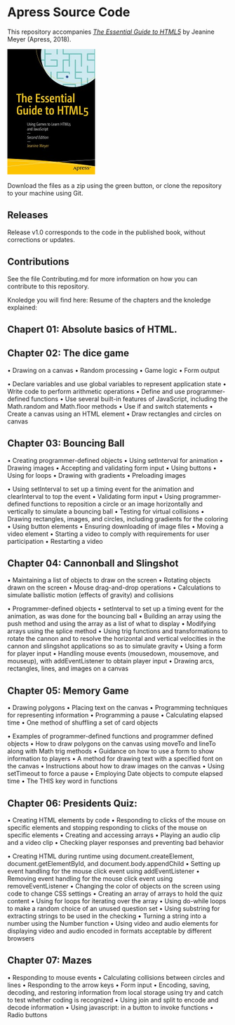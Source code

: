 # Apress Source Code

This repository accompanies [*The Essential Guide to HTML5*](http://www.apress.com/9781484241547) by Jeanine Meyer (Apress, 2018).

[comment]: #cover
![Cover image](9781484241547.jpg)

Download the files as a zip using the green button, or clone the repository to your machine using Git.

## Releases

Release v1.0 corresponds to the code in the published book, without corrections or updates.

## Contributions

See the file Contributing.md for more information on how you can contribute to this repository.

Knoledge you will find here:
Resume of the chapters and the knoledge explained:

## Chapert 01: Absolute basics of HTML.

## Chapter 02: The dice game

• Drawing on a canvas
• Random processing
• Game logic
• Form output

• Declare variables and use global variables to represent 
application state
• Write code to perform arithmetic operations
• Define and use programmer-defined functions
• Use several built-in features of JavaScript, including the Math.random
and Math.floor methods
• Use if and switch statements
• Create a canvas using an HTML element
• Draw rectangles and circles on canvas

## Chapter 03: Bouncing Ball

• Creating programmer-defined objects
• Using setInterval for animation
• Drawing images
• Accepting and validating form input
• Using buttons
• Using for loops
• Drawing with gradients
• Preloading images

• Using setInterval to set up a timing event for the animation and clearInterval to top the event
• Validating form input
• Using programmer-defined functions to reposition a circle or an image horizontally and vertically to simulate a bouncing ball
• Testing for virtual collisions
• Drawing rectangles, images, and circles, including gradients for the coloring
• Using button elements
• Ensuring downloading of image files
• Moving a video element
• Starting a video to comply with requirements for user participation
• Restarting a video

## Chapter 04: Cannonball and Slingshot

• Maintaining a list of objects to draw on the screen
• Rotating objects drawn on the screen
• Mouse drag-and-drop operations
• Calculations to simulate ballistic motion (effects of gravity) and collisions

• Programmer-defined objects
• setInterval to set up a timing event for the animation, as was done  for the bouncing ball
• Building an array using the push method and using the array as a list  of what to display
• Modifying arrays using the splice method
• Using trig functions and transformations to rotate the cannon and  to resolve the horizontal and vertical velocities in the cannon and slingshot applications so as to simulate gravity
• Using a form for player input
• Handling mouse events (mousedown, mousemove, and mouseup), with 
addEventListener to obtain player input
• Drawing arcs, rectangles, lines, and images on a canvas

## Chapter 05: Memory Game

• Drawing polygons
• Placing text on the canvas
• Programming techniques for representing information
• Programming a pause
• Calculating elapsed time
• One method of shuffling a set of card objects

• Examples of programmer-defined functions and programmer defined objects
• How to draw polygons on the canvas using moveTo and lineTo along with Math trig methods
• Guidance on how to use a form to show information to players
• A method for drawing text with a specified font on the canvas
• Instructions about how to draw images on the canvas
• Using setTimeout to force a pause
• Employing Date objects to compute elapsed time
• The THIS key word in functions

## Chapter 06: Presidents Quiz:

• Creating HTML elements by code
• Responding to clicks of the mouse on specific elements and stopping 
responding to clicks of the mouse on specific elements
• Creating and accessing arrays
• Playing an audio clip and a video clip
• Checking player responses and preventing bad behavior

• Creating HTML during runtime using document.createElement, document.getElementById, and document.body.appendChild
• Setting up event handling for the mouse click event using addEventListener
• Removing event handling for the mouse click event using removeEventListener
• Changing the color of objects on the screen using code to change CSS settings
• Creating an array of arrays to hold the quiz content
• Using for loops for iterating over the array
• Using do-while loops to make a random choice of an unused question set
• Using substring for extracting strings to be used in the checking
• Turning a string into a number using the Number function
• Using video and audio elements for displaying video and audio encoded in formats acceptable by different browsers

## Chapter 07: Mazes

• Responding to mouse events
• Calculating collisions between circles and lines
• Responding to the arrow keys
• Form input
• Encoding, saving, decoding, and restoring information from local storage using try and catch to test whether coding is recognized
• Using join and split to encode and decode information
• Using javascript: in a button to invoke functions
• Radio buttons

